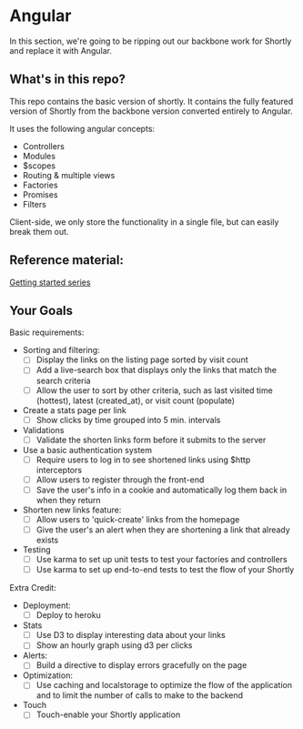 # Angular

In this section, we're going to be ripping out our backbone work for Shortly and replace it with Angular. 

## What's in this repo?

This repo contains the basic version of shortly. It contains the fully featured version of Shortly from the backbone version converted entirely to Angular.

It uses the following angular concepts:

* Controllers
* Modules
* $scopes
* Routing & multiple views
* Factories
* Promises
* Filters

Client-side, we only store the functionality in a single file, but can easily break them out.

## Reference material:

[Getting started series](http://www.ng-newsletter.com/posts/beginner2expert-how_to_start.html)

## Your Goals

Basic requirements:

- Sorting and filtering:
  * [ ] Display the links on the listing page sorted by visit count
  * [ ] Add a live-search box that displays only the links that match the search criteria
  * [ ] Allow the user to sort by other criteria, such as last visited time (hottest), latest (created_at), or visit count (populate)

- Create a stats page per link
  * [ ] Show clicks by time grouped into 5 min. intervals

- Validations
  * [ ] Validate the shorten links form before it submits to the server
  
- Use a basic authentication system
  * [ ] Require users to log in to see shortened links using $http interceptors
  * [ ] Allow users to register through the front-end
  * [ ] Save the user's info in a cookie and automatically log them back in when they return

- Shorten new links feature:
  * [ ] Allow users to 'quick-create' links from the homepage
  * [ ] Give the user's an alert when they are shortening a link that already exists

- Testing
  * [ ] Use karma to set up unit tests to test your factories and controllers
  * [ ] Use karma to set up end-to-end tests to test the flow of your Shortly

Extra Credit:

- Deployment:
  * [ ] Deploy to heroku

- Stats
  * [ ] Use D3 to display interesting data about your links
  * [ ] Show an hourly graph using d3 per clicks

- Alerts:
  * [ ] Build a directive to display errors gracefully on the page

- Optimization:
  * [ ] Use caching and localstorage to optimize the flow of the application and to limit the number of calls to make to the backend

- Touch
  * [ ] Touch-enable your Shortly application